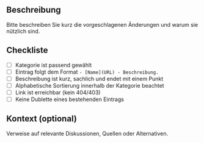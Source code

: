 ## Beschreibung

Bitte beschreiben Sie kurz die vorgeschlagenen Änderungen und warum sie nützlich sind.

## Checkliste

- [ ] Kategorie ist passend gewählt
- [ ] Eintrag folgt dem Format `- [Name](URL) - Beschreibung.`
- [ ] Beschreibung ist kurz, sachlich und endet mit einem Punkt
- [ ] Alphabetische Sortierung innerhalb der Kategorie beachtet
- [ ] Link ist erreichbar (kein 404/403)
- [ ] Keine Dublette eines bestehenden Eintrags

## Kontext (optional)

Verweise auf relevante Diskussionen, Quellen oder Alternativen.